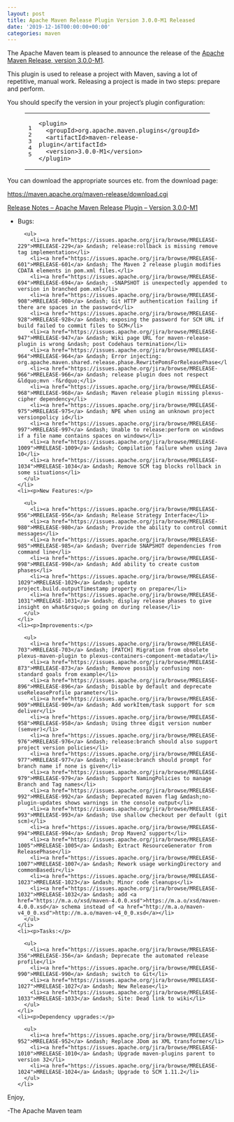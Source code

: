 ```yaml
---
layout: post
title: Apache Maven Release Plugin Version 3.0.0-M1 Released
date: '2019-12-16T00:00:00+00:00'
categories: maven
---
```

<div class="entry-content"><p>The Apache Maven team is pleased to announce the release of the
  <a href="http://maven.apache.org/maven-release/">Apache Maven Release, version 3.0.0-M1</a>.</p>

  <p>This plugin is used to release a project with Maven, saving a lot of
    repetitive, manual work. Releasing a project is made in two steps: prepare and
    perform.</p>

  <p>You should specify the version in your project&rsquo;s plugin configuration:</p>

  <figure class='code'><figcaption><span></span></figcaption><div class="highlight"><table><tr><td class="gutter"><pre class="line-numbers"><span class='line-number'>1</span>
<span class='line-number'>2</span>
<span class='line-number'>3</span>
<span class='line-number'>4</span>
<span class='line-number'>5</span>
</pre></td><td class='code'><pre><code class='xml'><span class='line'><span class="nt">&lt;plugin&gt;</span>
</span><span class='line'>  <span class="nt">&lt;groupId&gt;</span>org.apache.maven.plugins<span class="nt">&lt;/groupId&gt;</span>
</span><span class='line'>  <span class="nt">&lt;artifactId&gt;</span>maven-release-plugin<span class="nt">&lt;/artifactId&gt;</span>
</span><span class='line'>  <span class="nt">&lt;version&gt;</span>3.0.0-M1<span class="nt">&lt;/version&gt;</span>
</span><span class='line'><span class="nt">&lt;/plugin&gt;</span>
</span></code></pre></td></tr></table></div></figure>


  <p>You can download the appropriate sources etc. from the download page:</p>

  <p><a href="https://maven.apache.org/maven-release/download.cgi">https://maven.apache.org/maven-release/download.cgi</a></p>

  <!-- more -->


  <p><a href="https://issues.apache.org/jira/secure/ReleaseNote.jspa?projectId=12317824&amp;version=12331214">Release Notes &ndash; Apache Maven Release Plugin &ndash; Version 3.0.0-M1</a></p>

  <ul>
    <li><p>Bugs:</p>

      <ul>
        <li><a href="https://issues.apache.org/jira/browse/MRELEASE-229">MRELEASE-229</a> &ndash; release:rollback is missing remove tag implementation</li>
        <li><a href="https://issues.apache.org/jira/browse/MRELEASE-601">MRELEASE-601</a> &ndash; The Maven 2 release plugin modifies CDATA elements in pom.xml files.</li>
        <li><a href="https://issues.apache.org/jira/browse/MRELEASE-694">MRELEASE-694</a> &ndash; -SNAPSHOT is unexpectedly appended to version in branched pom.xml</li>
        <li><a href="https://issues.apache.org/jira/browse/MRELEASE-908">MRELEASE-908</a> &ndash; Git HTTP authentication failing if there are spaces in the password</li>
        <li><a href="https://issues.apache.org/jira/browse/MRELEASE-928">MRELEASE-928</a> &ndash; exposing the password for SCM URL if build failed to commit files to SCM</li>
        <li><a href="https://issues.apache.org/jira/browse/MRELEASE-947">MRELEASE-947</a> &ndash; Wiki page URL for maven-release-plugin is wrong &ndash; post Codehaus termination</li>
        <li><a href="https://issues.apache.org/jira/browse/MRELEASE-964">MRELEASE-964</a> &ndash; Error injecting: org.apache.maven.shared.release.phase.RewritePomsForReleasePhase</li>
        <li><a href="https://issues.apache.org/jira/browse/MRELEASE-966">MRELEASE-966</a> &ndash; release plugin does not respect &ldquo;mvn -f&rdquo;</li>
        <li><a href="https://issues.apache.org/jira/browse/MRELEASE-968">MRELEASE-968</a> &ndash; Maven release plugin missing plexus-cipher dependency</li>
        <li><a href="https://issues.apache.org/jira/browse/MRELEASE-975">MRELEASE-975</a> &ndash; NPE when using an unknown project versionpolicy id</li>
        <li><a href="https://issues.apache.org/jira/browse/MRELEASE-997">MRELEASE-997</a> &ndash; Unable to release:perform on windows if a file name contains spaces on windows</li>
        <li><a href="https://issues.apache.org/jira/browse/MRELEASE-1009">MRELEASE-1009</a> &ndash; Compilation failure when using Java 10</li>
        <li><a href="https://issues.apache.org/jira/browse/MRELEASE-1034">MRELEASE-1034</a> &ndash; Remove SCM tag blocks rollback in some situations</li>
      </ul>
    </li>
    <li><p>New Features:</p>

      <ul>
        <li><a href="https://issues.apache.org/jira/browse/MRELEASE-956">MRELEASE-956</a> &ndash; Release Strategy Interface</li>
        <li><a href="https://issues.apache.org/jira/browse/MRELEASE-980">MRELEASE-980</a> &ndash; Provide the ability to control commit messages</li>
        <li><a href="https://issues.apache.org/jira/browse/MRELEASE-985">MRELEASE-985</a> &ndash; Override SNAPSHOT dependencies from command line</li>
        <li><a href="https://issues.apache.org/jira/browse/MRELEASE-998">MRELEASE-998</a> &ndash; Add ability to create custom phases</li>
        <li><a href="https://issues.apache.org/jira/browse/MRELEASE-1029">MRELEASE-1029</a> &ndash; update project.build.outputTimestamp property on prepare</li>
        <li><a href="https://issues.apache.org/jira/browse/MRELEASE-1031">MRELEASE-1031</a> &ndash; display release phases to give insight on what&rsquo;s going on during release</li>
      </ul>
    </li>
    <li><p>Improvements:</p>

      <ul>
        <li><a href="https://issues.apache.org/jira/browse/MRELEASE-703">MRELEASE-703</a> &ndash; [PATCH] Migration from obsolete plexus-maven-plugin to plexus-containers-component-metadata</li>
        <li><a href="https://issues.apache.org/jira/browse/MRELEASE-873">MRELEASE-873</a> &ndash; Remove possibly confusing non-standard goals from example</li>
        <li><a href="https://issues.apache.org/jira/browse/MRELEASE-896">MRELEASE-896</a> &ndash; Disable by default and deprecate useReleaseProfile parameter</li>
        <li><a href="https://issues.apache.org/jira/browse/MRELEASE-909">MRELEASE-909</a> &ndash; Add workItem/task support for scm deliver</li>
        <li><a href="https://issues.apache.org/jira/browse/MRELEASE-958">MRELEASE-958</a> &ndash; Using three digit version number (semver)</li>
        <li><a href="https://issues.apache.org/jira/browse/MRELEASE-976">MRELEASE-976</a> &ndash; release:branch should also support project version policies</li>
        <li><a href="https://issues.apache.org/jira/browse/MRELEASE-977">MRELEASE-977</a> &ndash; release:branch should prompt for branch name if none is given</li>
        <li><a href="https://issues.apache.org/jira/browse/MRELEASE-979">MRELEASE-979</a> &ndash; Support NamingPolicies to manage Branch and Tag names</li>
        <li><a href="https://issues.apache.org/jira/browse/MRELEASE-992">MRELEASE-992</a> &ndash; Deprecated maven flag &mdash;no-plugin-updates shows warnings in the console output</li>
        <li><a href="https://issues.apache.org/jira/browse/MRELEASE-993">MRELEASE-993</a> &ndash; Use shallow checkout per default (git scm)</li>
        <li><a href="https://issues.apache.org/jira/browse/MRELEASE-994">MRELEASE-994</a> &ndash; Drop Maven2 support</li>
        <li><a href="https://issues.apache.org/jira/browse/MRELEASE-1005">MRELEASE-1005</a> &ndash; Extract ResourceGenerator from ReleasePhase</li>
        <li><a href="https://issues.apache.org/jira/browse/MRELEASE-1007">MRELEASE-1007</a> &ndash; Rework usage workingDirectory and commonBasedir</li>
        <li><a href="https://issues.apache.org/jira/browse/MRELEASE-1023">MRELEASE-1023</a> &ndash; Minor code cleanups</li>
        <li><a href="https://issues.apache.org/jira/browse/MRELEASE-1032">MRELEASE-1032</a> &ndash; add <a href="https://m.a.o/xsd/maven-4.0.0.xsd">https://m.a.o/xsd/maven-4.0.0.xsd</a> schema instead of <a href="http://m.a.o/maven-v4_0_0.xsd">http://m.a.o/maven-v4_0_0.xsd</a></li>
      </ul>
    </li>
    <li><p>Tasks:</p>

      <ul>
        <li><a href="https://issues.apache.org/jira/browse/MRELEASE-356">MRELEASE-356</a> &ndash; Deprecate the automated release profile</li>
        <li><a href="https://issues.apache.org/jira/browse/MRELEASE-990">MRELEASE-990</a> &ndash; switch to Git</li>
        <li><a href="https://issues.apache.org/jira/browse/MRELEASE-1027">MRELEASE-1027</a> &ndash; New Release</li>
        <li><a href="https://issues.apache.org/jira/browse/MRELEASE-1033">MRELEASE-1033</a> &ndash; Site: Dead link to wiki</li>
      </ul>
    </li>
    <li><p>Dependency upgrades:</p>

      <ul>
        <li><a href="https://issues.apache.org/jira/browse/MRELEASE-952">MRELEASE-952</a> &ndash; Replace JDom as XML transformer</li>
        <li><a href="https://issues.apache.org/jira/browse/MRELEASE-1010">MRELEASE-1010</a> &ndash; Upgrade maven-plugins parent to version 32</li>
        <li><a href="https://issues.apache.org/jira/browse/MRELEASE-1024">MRELEASE-1024</a> &ndash; Upgrade to SCM 1.11.2</li>
      </ul>
    </li>
  </ul>


  <p>Enjoy,</p>

  <p>-The Apache Maven team</p>
</div>

